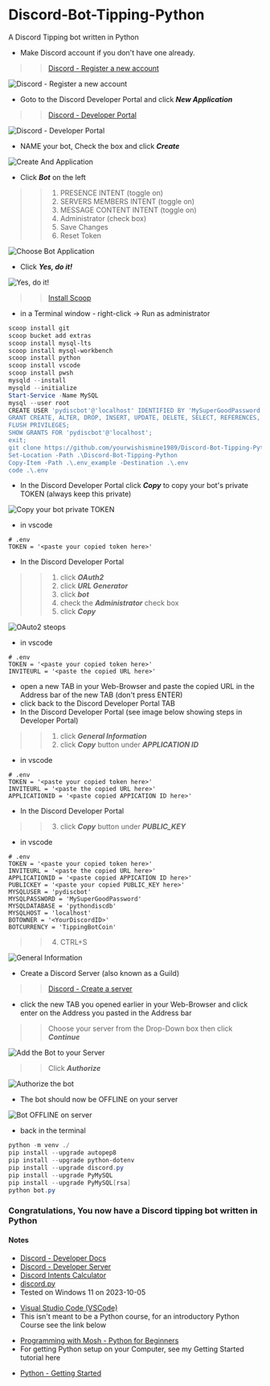 # Discord-Bot-Tipping-Python
A Discord Tipping bot written in Python
* Make Discord account if you don't have one already.
<!-- links -->
>> [Discord - Register a new account](https://discord.com/register)
<!--Images-->
![Discord - Register a new account](Discord-Register_a_new_account.jpg)
* Goto to the Discord Developer Portal and click ***New Application***
<!-- links -->
>> [Discord - Developer Portal](https://discord.com/developers/applications)
<!--Images-->
![Discord - Developer Portal](Discord-Developer-Portal.jpg)
* NAME your bot, Check the box and click ***Create***
<!--Images-->
![Create And Application](Create-An-Application.jpg)
* Click ***Bot*** on the left
<!--Ordered List -->
>>1. PRESENCE INTENT (toggle on)
>>2. SERVERS MEMBERS INTENT (toggle on)
>>3. MESSAGE CONTENT INTENT (toggle on)
>>4. Administrator (check box)
>>5. Save Changes
>>6. Reset Token
<!--Images-->
![Choose Bot Application](Choose-Bot-Application.jpg)
* Click ***Yes, do it!***
<!--Images-->
![Yes, do it!](Yes-do-it.jpg)
<!-- links -->
>> [Install Scoop](https://scoop.sh/)
* in a Terminal window - right-click -> Run as administrator
<!-- PowerShell script block -->
```powershell
scoop install git
scoop bucket add extras
scoop install mysql-lts
scoop install mysql-workbench
scoop install python
scoop install vscode
scoop install pwsh
mysqld --install
mysqld --initialize
Start-Service -Name MySQL
mysql --user root
CREATE USER 'pydiscbot'@'localhost' IDENTIFIED BY 'MySuperGoodPassword';
GRANT CREATE, ALTER, DROP, INSERT, UPDATE, DELETE, SELECT, REFERENCES, RELOAD on *.* TO 'pydiscbot'@'localhost' WITH GRANT OPTION;
FLUSH PRIVILEGES;
SHOW GRANTS FOR 'pydiscbot'@'localhost';
exit;
git clone https://github.com/yourwishismine1989/Discord-Bot-Tipping-Python.git
Set-Location -Path .\Discord-Bot-Tipping-Python
Copy-Item -Path .\.env_example -Destination .\.env
code .\.env
```
* In the Discord Developer Portal click ***Copy*** to copy your bot's private TOKEN (always keep this private)
<!--Images-->
![Copy your bot private TOKEN](Copy-your-bot-private-TOKEN.jpg)
* in vscode
```
# .env
TOKEN = '<paste your copied token here>'
```
* In the Discord Developer Portal
<!--Ordered List -->
>>1. click ***OAuth2***
>>2. click ***URL Generator***
>>3. click ***bot***
>>4. check the ***Administrator*** check box
>>5. click ***Copy***
<!--Images-->
![OAuto2 steops](OAuth2_steps.jpg)
* in vscode
```
# .env
TOKEN = '<paste your copied token here>'
INVITEURL = '<paste the copied URL here>'
```
* open a new TAB in your Web-Browser and paste the copied URL in the Address bar of the new TAB (don't press ENTER)
* click back to the Discord Developer Portal TAB
* In the Discord Developer Portal (see image below showing steps in Developer Portal)
<!--Ordered List -->
>>1. click ***General Information***
>>2. click ***Copy*** button under ***APPLICATION ID***
* in vscode
```
# .env
TOKEN = '<paste your copied token here>'
INVITEURL = '<paste the copied URL here>'
APPLICATIONID = '<paste copied APPICATION ID here>'
```
* In the Discord Developer Portal
>>3. click ***Copy*** button under ***PUBLIC_KEY***
* in vscode
```
# .env
TOKEN = '<paste your copied token here>'
INVITEURL = '<paste the copied URL here>'
APPLICATIONID = '<paste copied APPICATION ID here>'
PUBLICKEY = '<paste your copied PUBLIC_KEY here>'
MYSQLUSER = 'pydiscbot'
MYSQLPASSWORD = 'MySuperGoodPassword'
MYSQLDATABASE = 'pythondiscdb'
MYSQLHOST = 'localhost'
BOTOWNER = '<YourDiscordID>'
BOTCURRENCY = 'TippingBotCoin'
```
>>4. CTRL+S
<!--Images-->
![General Information](General-Information.jpg)
* Create a Discord Server (also known as a Guild)
<!-- links -->
>> [Discord - Create a server](https://support.discord.com/hc/en-us/articles/204849977-How-do-I-create-a-server-)
* click the new TAB you opened earlier in your Web-Browser and click enter on the Address you pasted in the Address bar
>> Choose your server from the Drop-Down box then click ***Continue***
<!--Images-->
![Add the Bot to your Server](Add-Bot-To-Server.jpg)
>> Click ***Authorize***
<!--Images-->
![Authorize the bot](Authorize-Bot.jpg)
* The bot should now be OFFLINE on your server
<!--Images-->
![Bot OFFLINE on server](Offline-Bot.jpg)
* back in the terminal
<!-- PowerShell script block -->
```powershell
python -m venv ./
pip install --upgrade autopep8
pip install --upgrade python-dotenv
pip install --upgrade discord.py
pip install --upgrade PyMySQL
pip install --upgrade PyMySQL[rsa]
python bot.py
```
### Congratulations, You now have a Discord tipping bot written in Python
#### Notes
<!-- links -->
* [Discord - Developer Docs](https://discord.com/developers/docs/intro)
* [Discord - Developer Server](https://discord.gg/discord-developers)
* [Discord Intents Calculator](https://discord-intents-calculator.vercel.app)
* [discord.py](https://discordpy.readthedocs.io/en/latest/)
* Tested on Windows 11 on 2023-10-05
<!-- links -->
* [Visual Studio Code (VSCode)](https://code.visualstudio.com/download)
* This isn't meant to be a Python course, for an introductory Python Course see the link below
<!-- links -->
* [Programming with Mosh - Python for Beginners](https://www.youtube.com/watch?v=kqtD5dpn9C8)
* For getting Python setup on your Computer, see my Getting Started tutorial here
<!-- links -->
* [Python - Getting Started](https://github.com/yourwishismine1989/Python_Getting-Started)